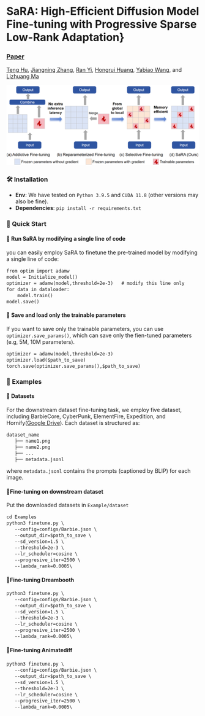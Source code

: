 # SaRA: High-Efficient Diffusion Model Fine-tuning with Progressive Sparse Low-Rank Adaptation}
###  [Paper](https://arxiv.org/abs/2404.15789)
<!-- <br> -->
[Teng Hu](https://github.com/sjtuplayer), 
[Jiangning Zhang](https://zhangzjn.github.io/),
[Ran Yi](https://yiranran.github.io/),
[Hongrui Huang](https://github.com/sjtuplayer/MotionMaster),
[Yabiao Wang](https://scholar.google.com/citations?hl=zh-CN&user=xiK4nFUAAAAJ),
 and [Lizhuang Ma](https://dmcv.sjtu.edu.cn/) 
<!-- <br> -->

<p align="center">
<img src="./assets/motivation.png">
</p>

### 🛠️ Installation

- **Env**: We have tested on `Python 3.9.5` and `CUDA 11.8` (other versions may also be fine).
- **Dependencies**: `pip install -r requirements.txt`


### 🚀 Quick Start

#### 🚀 Run SaRA by modifying a single line of code 

you can easily employ SaRA to finetune the pre-trained model by modifying a single line of code:

```
from optim import adamw
model = Initialize_model()
optimizer = adamw(model,threshold=2e-3)   # modify this line only
for data in dataloader:
    model.train()
model.save()
```

#### 🚀 Save and load only the trainable parameters
If you want to save only the trainable parameters, you can use ```optimizer.save_params()```, which can save only the fien-tuned parameters (e.g, 5M, 10M parameters).
```
optimizer = adamw(model,threshold=2e-3)
optimizer.load($path_to_save)
torch.save(optimizer.save_params(),$path_to_save)
```

### 🍺 Examples


#### 📖 Datasets

For the downstream dataset fine-tuning task, we employ five dataset, including BarbieCore, CyberPunk, ElementFire, Expedition, and Hornify([Google Drive](https://drive.google.com/file/d/1iaUUBX8TnvBLMenUMyxMya8O0Oa4BlU4/view?usp=drive_link)).
Each dataset is structured as:
```
dataset_name
   ├── name1.png
   ├── name2.png
   ├── ...
   ├── metadata.jsonl
```
where ```metadata.jsonl``` contains the prompts (captioned by BLIP) for each image. 


#### 🚀Fine-tuning on downstream dataset
Put the downloaded datasets in ```Example/dataset```

```
cd Examples
python3 finetune.py \
   --config=configs/Barbie.json \
   --output_dir=$path_to_save \
   --sd_version=1.5 \
   --threshold=2e-3 \
   --lr_scheduler=cosine \
   --progresive_iter=2500 \
   --lambda_rank=0.0005\
```

#### 🚀Fine-tuning Dreambooth

```
python3 finetune.py \
   --config=configs/Barbie.json \
   --output_dir=$path_to_save \
   --sd_version=1.5 \
   --threshold=2e-3 \
   --lr_scheduler=cosine \
   --progresive_iter=2500 \
   --lambda_rank=0.0005\
```

#### 🚀Fine-tuning Animatediff

```
python3 finetune.py \
   --config=configs/Barbie.json \
   --output_dir=$path_to_save \
   --sd_version=1.5 \
   --threshold=2e-3 \
   --lr_scheduler=cosine \
   --progresive_iter=2500 \
   --lambda_rank=0.0005\
```
